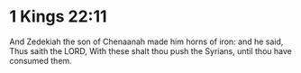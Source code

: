# 1 Kings 22:11

And Zedekiah the son of Chenaanah made him horns of iron: and he said, Thus saith the LORD, With these shalt thou push the Syrians, until thou have consumed them.
